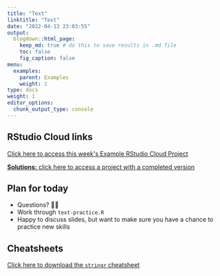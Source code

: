 ```yaml
---
title: "Text"
linktitle: "Text"
date: "2022-04-13 23:03:55"
output:
  blogdown::html_page:
    keep_md: true # do this to save results in .md file
    toc: false
    fig_caption: false
menu:
  examples:
    parent: Examples
    weight: 1
type: docs
weight: 1
editor_options:
  chunk_output_type: console
---
```


## RStudio Cloud links

[Click here to access this week's Example RStudio Cloud Project](https://rstudio.cloud/spaces/210747/project/3902108)

[**Solutions:** click here to access a project with a completed version](https://rstudio.cloud/spaces/210747/project/3902113)


## Plan for today
- Questions? :raising_hand_woman:
- Work through `text-practice.R`
- Happy to discuss slides, but want to make sure you have a chance to practice new skills


## Cheatsheets

[Click here to download the `stringr` cheatsheet](https://raw.githubusercontent.com/rstudio/cheatsheets/main/strings.pdf)

